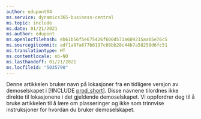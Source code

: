 ```yaml
---
author: edupont04
ms.service: dynamics365-business-central
ms.topic: include
ms.date: 01/21/2021
ms.author: edupont
ms.openlocfilehash: eb61b56f5e675426f600d573a609215aa65e76c5
ms.sourcegitcommit: adf1a87a677b8197c68bb28c44b7a58250d6fc51
ms.translationtype: HT
ms.contentlocale: nb-NO
ms.lasthandoff: 01/21/2021
ms.locfileid: "5035790"
---
```

Denne artikkelen bruker navn på lokasjoner fra en tidligere versjon av demoselskapet i [!INCLUDE [prod_short](prod_short.md)]. Disse navnene tilordnes ikke direkte til lokasjonene i det gjeldende demoselskapet. Vi oppfordrer deg til å bruke artikkelen til å lære om plasseringer og ikke som trinnvise instruksjoner for hvordan du bruker demoselskapet.